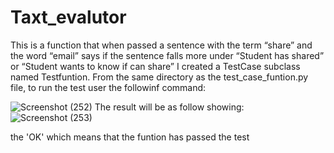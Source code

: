 # Taxt_evalutor
This is a function that when passed a sentence with the term “share” and the word “email” says if the sentence falls more under “Student has shared” or “Student wants to know if can share”
I created a TestCase subclass named Testfuntion. From the same directory as the test_case_funtion.py file, to run the test user the followinf command:

![Screenshot (252)](https://user-images.githubusercontent.com/90577521/173688901-fed56229-65d1-4a89-95b5-fd9e2bcc40c9.png)
The result will be as follow showing:
![Screenshot (253)](https://user-images.githubusercontent.com/90577521/173689575-3637d0aa-84a5-43f6-9773-f68a9fce2506.png)


the 'OK' which means that the funtion has passed the test

